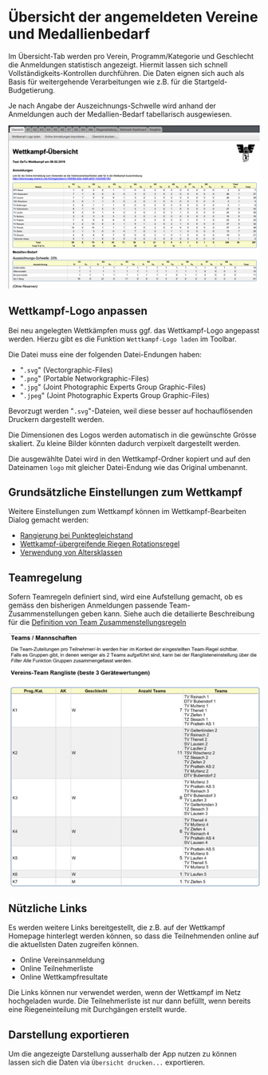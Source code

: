 # Übersicht der angemeldeten Vereine und Medallienbedarf

Im Übersicht-Tab werden pro Verein, Programm/Kategorie und Geschlecht die Anmeldungen statistisch angezeigt. Hiermit lassen sich schnell Vollständigkeits-Kontrollen durchführen. Die Daten eignen sich auch als Basis für weitergehende Verarbeitungen wie z.B. für die Startgeld-Budgetierung.

Je nach Angabe der Auszeichnungs-Schwelle wird anhand der Anmeldungen auch der Medallien-Bedarf tabellarisch ausgewiesen.

![](/assets/wettkampf-uebersicht.png)

## Wettkampf-Logo anpassen

Bei neu angelegten Wettkämpfen muss ggf. das Wettkampf-Logo angepasst werden. Hierzu gibt es die Funktion `Wettkampf-Logo laden` im Toolbar.

Die Datei muss eine der folgenden Datei-Endungen haben:

* "`.svg`" \(Vectorgraphic-Files\)
* "`.png`" \(Portable Networkgraphic-Files\)
* "`.jpg`" \(Joint Photographic Experts Group Graphic-Files\)
* "`.jpeg`" \(Joint Photographic Experts Group Graphic-Files\)

Bevorzugt werden "`.svg`"-Dateien, weil diese besser auf hochauflösenden Druckern dargestellt werden.

Die Dimensionen des Logos werden automatisch in die gewünschte Grösse skaliert. Zu kleine Bilder könnten dadurch verpixelt dargestellt werden.

Die ausgewählte Datei wird in den Wettkampf-Ordner kopiert und auf den Dateinamen `logo` mit gleicher Datei-Endung wie das Original umbenannt.

## Grundsätzliche Einstellungen zum Wettkampf

Weitere Einstellungen zum Wettkampf können im Wettkampf-Bearbeiten Dialog gemacht werden:
* [Rangierung bei Punktegleichstand](punktegleichstand.md)
* [Wettkampf-übergreifende Riegen Rotationsregel](riegenrotation.md)
* [Verwendung von Altersklassen](altersklassen.md)

## Teamregelung

Sofern Teamregeln definiert sind, wird eine Aufstellung gemacht, ob es gemäss den bisherigen Anmeldungen passende Team-Zusammenstellungen geben kann.
Siehe auch die detailierte Beschreibung für die [Definition von Team Zusammenstellungsregeln](teamregeln.md)

![](/assets/team-stats.png)

## Nützliche Links

Es werden weitere Links bereitgestellt, die z.B. auf der Wettkampf Homepage hinterlegt werden können, so dass die Teilnehmenden online auf die aktuellsten Daten zugreifen können.

* Online Vereinsanmeldung
* Online Teilnehmerliste
* Online Wettkampfresultate

Die Links können nur verwendet werden, wenn der Wettkampf im Netz hochgeladen wurde. Die Teilnehmerliste ist nur dann befüllt, wenn bereits eine Riegeneinteilung mit Durchgängen erstellt wurde.

## Darstellung exportieren

Um die angezeigte Darstellung ausserhalb der App nutzen zu können lassen sich die Daten via `Übersicht drucken...` exportieren.

